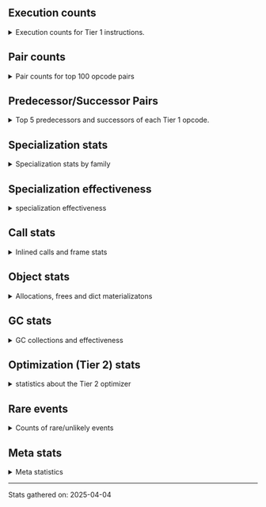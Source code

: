 ## Execution counts

<details>
<summary> Execution counts for Tier 1 instructions. </summary>


The "miss ratio" column shows the percentage of times the instruction
executed that it deoptimized. When this happens, the base unspecialized
instruction is not counted.

<table>
<thead>
<tr>
<th align="left">Name</th>
<th align="right">Base Count</th>
<th align="right">Head Count</th>
<th align="right">Change</th>
</tr>
</thead>
<tbody>
<tr>
<td align="left">LOAD_FAST_BORROW</td>
<td align="right">366,401,160</td>
<td align="right">366,401,160</td>
<td align="right">0.0%</td>
</tr>
<tr>
<td align="left">LOAD_ATTR_INSTANCE_VALUE</td>
<td align="right">103,806,200</td>
<td align="right">103,806,200</td>
<td align="right">0.0%</td>
</tr>
<tr>
<td align="left">POP_JUMP_IF_FALSE</td>
<td align="right">95,551,260</td>
<td align="right">95,551,260</td>
<td align="right">0.0%</td>
</tr>
<tr>
<td align="left">RETURN_VALUE</td>
<td align="right">93,629,300</td>
<td align="right">93,629,300</td>
<td align="right">0.0%</td>
</tr>
<tr>
<td align="left">LOAD_CONST_IMMORTAL</td>
<td align="right">91,152,040</td>
<td align="right">91,152,040</td>
<td align="right">0.0%</td>
</tr>
<tr>
<td align="left">RESUME_CHECK</td>
<td align="right">88,022,560</td>
<td align="right">88,022,560</td>
<td align="right">0.0%</td>
</tr>
<tr>
<td align="left">LOAD_FAST_BORROW_LOAD_FAST_BORROW</td>
<td align="right">78,266,440</td>
<td align="right">78,266,440</td>
<td align="right">0.0%</td>
</tr>
<tr>
<td align="left">STORE_FAST</td>
<td align="right">71,849,460</td>
<td align="right">71,849,460</td>
<td align="right">0.0%</td>
</tr>
<tr>
<td align="left">POP_TOP</td>
<td align="right">69,918,360</td>
<td align="right">69,918,360</td>
<td align="right">0.0%</td>
</tr>
<tr>
<td align="left">TO_BOOL_BOOL</td>
<td align="right">65,108,200</td>
<td align="right">65,108,200</td>
<td align="right">0.0%</td>
</tr>
<tr>
<td align="left">LOAD_ATTR_SLOT</td>
<td align="right">63,351,840</td>
<td align="right">63,351,840</td>
<td align="right">0.0%</td>
</tr>
<tr>
<td align="left">LOAD_ATTR_METHOD_WITH_VALUES</td>
<td align="right">60,371,580</td>
<td align="right">60,371,580</td>
<td align="right">0.0%</td>
</tr>
<tr>
<td align="left">STORE_ATTR_SLOT</td>
<td align="right">56,809,180</td>
<td align="right">56,809,180</td>
<td align="right">0.0%</td>
</tr>
<tr>
<td align="left">CALL_PY_EXACT_ARGS</td>
<td align="right">47,818,620</td>
<td align="right">47,818,620</td>
<td align="right">0.0%</td>
</tr>
<tr>
<td align="left">PUSH_NULL</td>
<td align="right">41,093,940</td>
<td align="right">41,093,940</td>
<td align="right">0.0%</td>
</tr>
<tr>
<td align="left">LOAD_GLOBAL_MODULE</td>
<td align="right">37,970,440</td>
<td align="right">37,970,440</td>
<td align="right">0.0%</td>
</tr>
<tr>
<td align="left">LOAD_ATTR_METHOD_NO_DICT</td>
<td align="right">35,810,700</td>
<td align="right">35,810,700</td>
<td align="right">0.0%</td>
</tr>
<tr>
<td align="left">LOAD_ATTR_MODULE</td>
<td align="right">24,597,700</td>
<td align="right">24,597,700</td>
<td align="right">0.0%</td>
</tr>
<tr>
<td align="left">INTERPRETER_EXIT</td>
<td align="right">23,154,900</td>
<td align="right">23,154,900</td>
<td align="right">0.0%</td>
</tr>
<tr>
<td align="left">TO_BOOL_NONE</td>
<td align="right">19,295,420</td>
<td align="right">19,295,420</td>
<td align="right">0.0%</td>
</tr>
<tr>
<td align="left">CALL_METHOD_DESCRIPTOR_O</td>
<td align="right">18,206,260</td>
<td align="right">18,206,260</td>
<td align="right">0.0%</td>
</tr>
<tr>
<td align="left">POP_JUMP_IF_NOT_NONE</td>
<td align="right">16,782,040</td>
<td align="right">16,782,040</td>
<td align="right">0.0%</td>
</tr>
<tr>
<td align="left">NOP</td>
<td align="right">16,507,980</td>
<td align="right">16,507,980</td>
<td align="right">0.0%</td>
</tr>
<tr>
<td align="left">LOAD_SMALL_INT</td>
<td align="right">15,673,940</td>
<td align="right">15,673,940</td>
<td align="right">0.0%</td>
</tr>
<tr>
<td align="left">LOAD_ATTR</td>
<td align="right">15,668,360</td>
<td align="right">15,668,360</td>
<td align="right">0.0%</td>
</tr>
<tr>
<td align="left">CALL_METHOD_DESCRIPTOR_NOARGS</td>
<td align="right">14,825,400</td>
<td align="right">14,825,400</td>
<td align="right">0.0%</td>
</tr>
<tr>
<td align="left">JUMP_BACKWARD_NO_JIT</td>
<td align="right">12,815,720</td>
<td align="right">12,815,720</td>
<td align="right">0.0%</td>
</tr>
<tr>
<td align="left">COMPARE_OP_INT</td>
<td align="right">12,549,740</td>
<td align="right">12,549,740</td>
<td align="right">0.0%</td>
</tr>
<tr>
<td align="left">FOR_ITER_RANGE</td>
<td align="right">11,750,540</td>
<td align="right">11,750,540</td>
<td align="right">0.0%</td>
</tr>
<tr>
<td align="left">CALL_FUNCTION_EX</td>
<td align="right">11,465,460</td>
<td align="right">11,465,460</td>
<td align="right">0.0%</td>
</tr>
<tr>
<td align="left">STORE_ATTR_INSTANCE_VALUE</td>
<td align="right">10,640,280</td>
<td align="right">10,640,280</td>
<td align="right">0.0%</td>
</tr>
<tr>
<td align="left">POP_JUMP_IF_NONE</td>
<td align="right">10,078,140</td>
<td align="right">10,078,140</td>
<td align="right">0.0%</td>
</tr>
<tr>
<td align="left">CALL_NON_PY_GENERAL</td>
<td align="right">8,945,020</td>
<td align="right">8,945,020</td>
<td align="right">0.0%</td>
</tr>
<tr>
<td align="left">BUILD_LIST</td>
<td align="right">8,667,360</td>
<td align="right">8,667,360</td>
<td align="right">0.0%</td>
</tr>
<tr>
<td align="left">EXIT_INIT_CHECK</td>
<td align="right">8,390,180</td>
<td align="right">8,390,180</td>
<td align="right">0.0%</td>
</tr>
<tr>
<td align="left">CALL_ALLOC_AND_ENTER_INIT</td>
<td align="right">8,390,180</td>
<td align="right">8,390,180</td>
<td align="right">0.0%</td>
</tr>
<tr>
<td align="left">RETURN_GENERATOR</td>
<td align="right">8,390,120</td>
<td align="right">8,390,120</td>
<td align="right">0.0%</td>
</tr>
<tr>
<td align="left">CALL_INTRINSIC_1</td>
<td align="right">8,106,060</td>
<td align="right">8,106,060</td>
<td align="right">0.0%</td>
</tr>
<tr>
<td align="left">LIST_EXTEND</td>
<td align="right">8,106,060</td>
<td align="right">8,106,060</td>
<td align="right">0.0%</td>
</tr>
<tr>
<td align="left">POP_JUMP_IF_TRUE</td>
<td align="right">7,835,060</td>
<td align="right">7,835,060</td>
<td align="right">0.0%</td>
</tr>
<tr>
<td align="left">CALL_BUILTIN_FAST</td>
<td align="right">6,994,480</td>
<td align="right">6,994,480</td>
<td align="right">0.0%</td>
</tr>
<tr>
<td align="left">SEND_GEN</td>
<td align="right">6,978,500</td>
<td align="right">6,978,500</td>
<td align="right">0.0%</td>
</tr>
<tr>
<td align="left">DELETE_FAST</td>
<td align="right">6,718,380</td>
<td align="right">6,718,380</td>
<td align="right">0.0%</td>
</tr>
<tr>
<td align="left">BINARY_OP_SUBTRACT_INT</td>
<td align="right">6,158,580</td>
<td align="right">6,158,580</td>
<td align="right">0.0%</td>
</tr>
<tr>
<td align="left">CALL_BUILTIN_O</td>
<td align="right">6,150,680</td>
<td align="right">6,150,680</td>
<td align="right">0.0%</td>
</tr>
<tr>
<td align="left">END_SEND</td>
<td align="right">5,866,680</td>
<td align="right">5,866,680</td>
<td align="right">0.0%</td>
</tr>
<tr>
<td align="left">GET_AWAITABLE</td>
<td align="right">5,866,680</td>
<td align="right">5,866,680</td>
<td align="right">0.0%</td>
</tr>
<tr>
<td align="left">BINARY_OP_ADD_INT</td>
<td align="right">5,598,780</td>
<td align="right">5,598,780</td>
<td align="right">0.0%</td>
</tr>
<tr>
<td align="left">TO_BOOL</td>
<td align="right">5,042,100</td>
<td align="right">5,042,100</td>
<td align="right">0.0%</td>
</tr>
<tr>
<td align="left">LOAD_GLOBAL_BUILTIN</td>
<td align="right">4,978,620</td>
<td align="right">4,978,620</td>
<td align="right">0.0%</td>
</tr>
<tr>
<td align="left">LOAD_CONST_MORTAL</td>
<td align="right">4,196,320</td>
<td align="right">4,196,320</td>
<td align="right">0.0%</td>
</tr>
<tr>
<td align="left">CALL_PY_GENERAL</td>
<td align="right">3,911,540</td>
<td align="right">3,911,540</td>
<td align="right">0.0%</td>
</tr>
<tr>
<td align="left">BUILD_MAP</td>
<td align="right">3,635,440</td>
<td align="right">3,635,440</td>
<td align="right">0.0%</td>
</tr>
<tr>
<td align="left">COMPARE_OP_FLOAT</td>
<td align="right">3,575,240</td>
<td align="right">3,575,240</td>
<td align="right">0.0%</td>
</tr>
<tr>
<td align="left">JUMP_FORWARD</td>
<td align="right">3,362,400</td>
<td align="right">3,362,400</td>
<td align="right">0.0%</td>
</tr>
<tr>
<td align="left">BUILD_TUPLE</td>
<td align="right">3,359,820</td>
<td align="right">3,359,820</td>
<td align="right">0.0%</td>
</tr>
<tr>
<td align="left">CALL_KW_PY</td>
<td align="right">3,359,340</td>
<td align="right">3,359,340</td>
<td align="right">0.0%</td>
</tr>
<tr>
<td align="left">DICT_MERGE</td>
<td align="right">3,359,280</td>
<td align="right">3,359,280</td>
<td align="right">0.0%</td>
</tr>
<tr>
<td align="left">CALL_ISINSTANCE</td>
<td align="right">3,299,560</td>
<td align="right">3,299,560</td>
<td align="right">0.0%</td>
</tr>
<tr>
<td align="left">CALL_BOUND_METHOD_EXACT_ARGS</td>
<td align="right">2,799,420</td>
<td align="right">2,799,420</td>
<td align="right">0.0%</td>
</tr>
<tr>
<td align="left">JUMP_BACKWARD_NO_INTERRUPT</td>
<td align="right">2,783,380</td>
<td align="right">2,783,380</td>
<td align="right">0.0%</td>
</tr>
<tr>
<td align="left">YIELD_VALUE</td>
<td align="right">2,783,380</td>
<td align="right">2,783,380</td>
<td align="right">0.0%</td>
</tr>
<tr>
<td align="left">CALL_METHOD_DESCRIPTOR_FAST</td>
<td align="right">2,523,620</td>
<td align="right">2,523,620</td>
<td align="right">0.0%</td>
</tr>
<tr>
<td align="left">SEND</td>
<td align="right">1,671,980</td>
<td align="right">1,671,980</td>
<td align="right">0.0%</td>
</tr>
<tr>
<td align="left">CALL_BUILTIN_CLASS</td>
<td align="right">1,121,640</td>
<td align="right">1,121,640</td>
<td align="right">0.0%</td>
</tr>
<tr>
<td align="left">SWAP</td>
<td align="right">1,119,960</td>
<td align="right">1,119,960</td>
<td align="right">0.0%</td>
</tr>
<tr>
<td align="left">LOAD_SPECIAL</td>
<td align="right">1,119,720</td>
<td align="right">1,119,720</td>
<td align="right">0.0%</td>
</tr>
<tr>
<td align="left">TO_BOOL_LIST</td>
<td align="right">838,540</td>
<td align="right">838,540</td>
<td align="right">0.0%</td>
</tr>
<tr>
<td align="left">CALL_KW_NON_PY</td>
<td align="right">836,080</td>
<td align="right">836,080</td>
<td align="right">0.0%</td>
</tr>
<tr>
<td align="left">POP_ITER</td>
<td align="right">564,240</td>
<td align="right">564,240</td>
<td align="right">0.0%</td>
</tr>
<tr>
<td align="left">GET_ITER</td>
<td align="right">564,180</td>
<td align="right">564,180</td>
<td align="right">0.0%</td>
</tr>
<tr>
<td align="left">COPY</td>
<td align="right">561,780</td>
<td align="right">561,780</td>
<td align="right">0.0%</td>
</tr>
<tr>
<td align="left">CALL_BUILTIN_FAST_WITH_KEYWORDS</td>
<td align="right">559,980</td>
<td align="right">559,980</td>
<td align="right">0.0%</td>
</tr>
<tr>
<td align="left">LOAD_DEREF</td>
<td align="right">552,560</td>
<td align="right">552,560</td>
<td align="right">0.0%</td>
</tr>
<tr>
<td align="left">COPY_FREE_VARS</td>
<td align="right">552,500</td>
<td align="right">552,500</td>
<td align="right">0.0%</td>
</tr>
<tr>
<td align="left">LOAD_SUPER_ATTR_METHOD</td>
<td align="right">552,320</td>
<td align="right">552,320</td>
<td align="right">0.0%</td>
</tr>
<tr>
<td align="left">BINARY_OP_ADD_FLOAT</td>
<td align="right">277,300</td>
<td align="right">277,300</td>
<td align="right">0.0%</td>
</tr>
<tr>
<td align="left">COMPARE_OP</td>
<td align="right">276,420</td>
<td align="right">276,420</td>
<td align="right">0.0%</td>
</tr>
<tr>
<td align="left">BINARY_OP_SUBSCR_LIST_INT</td>
<td align="right">276,100</td>
<td align="right">276,100</td>
<td align="right">0.0%</td>
</tr>
<tr>
<td align="left">LOAD_FAST</td>
<td align="right">4,860</td>
<td align="right">4,860</td>
<td align="right">0.0%</td>
</tr>
<tr>
<td align="left">CALL_LEN</td>
<td align="right">4,140</td>
<td align="right">4,140</td>
<td align="right">0.0%</td>
</tr>
<tr>
<td align="left">FOR_ITER_LIST</td>
<td align="right">2,820</td>
<td align="right">2,820</td>
<td align="right">0.0%</td>
</tr>
<tr>
<td align="left">CALL</td>
<td align="right">2,480</td>
<td align="right">2,480</td>
<td align="right">0.0%</td>
</tr>
<tr>
<td align="left">TO_BOOL_INT</td>
<td align="right">1,740</td>
<td align="right">1,740</td>
<td align="right">0.0%</td>
</tr>
<tr>
<td align="left">CALL_METHOD_DESCRIPTOR_FAST_WITH_KEYWORDS</td>
<td align="right">1,560</td>
<td align="right">1,560</td>
<td align="right">0.0%</td>
</tr>
<tr>
<td align="left">LOAD_GLOBAL</td>
<td align="right">1,400</td>
<td align="right">1,400</td>
<td align="right">0.0%</td>
</tr>
<tr>
<td align="left">STORE_ATTR</td>
<td align="right">1,120</td>
<td align="right">1,120</td>
<td align="right">0.0%</td>
</tr>
<tr>
<td align="left">BINARY_OP</td>
<td align="right">640</td>
<td align="right">640</td>
<td align="right">0.0%</td>
</tr>
<tr>
<td align="left">IS_OP</td>
<td align="right">360</td>
<td align="right">360</td>
<td align="right">0.0%</td>
</tr>
<tr>
<td align="left">BINARY_OP_EXTEND</td>
<td align="right">360</td>
<td align="right">360</td>
<td align="right">0.0%</td>
</tr>
<tr>
<td align="left">BINARY_OP_SUBSCR_TUPLE_INT</td>
<td align="right">300</td>
<td align="right">300</td>
<td align="right">0.0%</td>
</tr>
<tr>
<td align="left">FORMAT_SIMPLE</td>
<td align="right">240</td>
<td align="right">240</td>
<td align="right">0.0%</td>
</tr>
<tr>
<td align="left">MAKE_FUNCTION</td>
<td align="right">240</td>
<td align="right">240</td>
<td align="right">0.0%</td>
</tr>
<tr>
<td align="left">FOR_ITER</td>
<td align="right">240</td>
<td align="right">240</td>
<td align="right">0.0%</td>
</tr>
<tr>
<td align="left">SET_FUNCTION_ATTRIBUTE</td>
<td align="right">240</td>
<td align="right">240</td>
<td align="right">0.0%</td>
</tr>
<tr>
<td align="left">LOAD_ATTR_CLASS</td>
<td align="right">240</td>
<td align="right">240</td>
<td align="right">0.0%</td>
</tr>
<tr>
<td align="left">UNPACK_SEQUENCE_TWO_TUPLE</td>
<td align="right">240</td>
<td align="right">240</td>
<td align="right">0.0%</td>
</tr>
<tr>
<td align="left">STORE_FAST_STORE_FAST</td>
<td align="right">180</td>
<td align="right">180</td>
<td align="right">0.0%</td>
</tr>
<tr>
<td align="left">LOAD_SUPER_ATTR</td>
<td align="right">160</td>
<td align="right">160</td>
<td align="right">0.0%</td>
</tr>
<tr>
<td align="left">CHECK_EXC_MATCH</td>
<td align="right">120</td>
<td align="right">120</td>
<td align="right">0.0%</td>
</tr>
<tr>
<td align="left">POP_EXCEPT</td>
<td align="right">120</td>
<td align="right">120</td>
<td align="right">0.0%</td>
</tr>
<tr>
<td align="left">PUSH_EXC_INFO</td>
<td align="right">120</td>
<td align="right">120</td>
<td align="right">0.0%</td>
</tr>
<tr>
<td align="left">UNARY_INVERT</td>
<td align="right">120</td>
<td align="right">120</td>
<td align="right">0.0%</td>
</tr>
<tr>
<td align="left">UNARY_NOT</td>
<td align="right">120</td>
<td align="right">120</td>
<td align="right">0.0%</td>
</tr>
<tr>
<td align="left">BUILD_STRING</td>
<td align="right">120</td>
<td align="right">120</td>
<td align="right">0.0%</td>
</tr>
<tr>
<td align="left">MAKE_CELL</td>
<td align="right">120</td>
<td align="right">120</td>
<td align="right">0.0%</td>
</tr>
<tr>
<td align="left">BINARY_OP_SUBSCR_DICT</td>
<td align="right">120</td>
<td align="right">120</td>
<td align="right">0.0%</td>
</tr>
<tr>
<td align="left">UNPACK_SEQUENCE</td>
<td align="right">80</td>
<td align="right">80</td>
<td align="right">0.0%</td>
</tr>
<tr>
<td align="left">IMPORT_NAME</td>
<td align="right">60</td>
<td align="right">60</td>
<td align="right">0.0%</td>
</tr>
<tr>
<td align="left">LOAD_FAST_LOAD_FAST</td>
<td align="right">60</td>
<td align="right">60</td>
<td align="right">0.0%</td>
</tr>
<tr>
<td align="left">RAISE_VARARGS</td>
<td align="right">60</td>
<td align="right">60</td>
<td align="right">0.0%</td>
</tr>
<tr>
<td align="left">RERAISE</td>
<td align="right">60</td>
<td align="right">60</td>
<td align="right">0.0%</td>
</tr>
<tr>
<td align="left">STORE_DEREF</td>
<td align="right">60</td>
<td align="right">60</td>
<td align="right">0.0%</td>
</tr>
<tr>
<td align="left">BINARY_OP_SUBSCR_GETITEM</td>
<td align="right">60</td>
<td align="right">60</td>
<td align="right">0.0%</td>
</tr>
<tr>
<td align="left">BINARY_OP_SUBTRACT_FLOAT</td>
<td align="right">60</td>
<td align="right">60</td>
<td align="right">0.0%</td>
</tr>
<tr>
<td align="left">CALL_BOUND_METHOD_GENERAL</td>
<td align="right">60</td>
<td align="right">60</td>
<td align="right">0.0%</td>
</tr>
<tr>
<td align="left">CALL_TYPE_1</td>
<td align="right">60</td>
<td align="right">60</td>
<td align="right">0.0%</td>
</tr>
<tr>
<td align="left">CONTAINS_OP_DICT</td>
<td align="right">60</td>
<td align="right">60</td>
<td align="right">0.0%</td>
</tr>
<tr>
<td align="left">CONTAINS_OP_SET</td>
<td align="right">60</td>
<td align="right">60</td>
<td align="right">0.0%</td>
</tr>
<tr>
<td align="left">LOAD_ATTR_NONDESCRIPTOR_WITH_VALUES</td>
<td align="right">60</td>
<td align="right">60</td>
<td align="right">0.0%</td>
</tr>
<tr>
<td align="left">STORE_SUBSCR_DICT</td>
<td align="right">60</td>
<td align="right">60</td>
<td align="right">0.0%</td>
</tr>
<tr>
<td align="left">CALL_KW</td>
<td align="right">40</td>
<td align="right">40</td>
<td align="right">0.0%</td>
</tr>
<tr>
<td align="left">CONTAINS_OP</td>
<td align="right">40</td>
<td align="right">40</td>
<td align="right">0.0%</td>
</tr>
<tr>
<td align="left">STORE_SUBSCR</td>
<td align="right">20</td>
<td align="right">20</td>
<td align="right">0.0%</td>
</tr>
<tr>
<td align="left">LOAD_CONST</td>
<td align="right">20</td>
<td align="right">20</td>
<td align="right">0.0%</td>
</tr>
</tbody>
</table>


</details>

## Pair counts

<details>
<summary> Pair counts for top 100 opcode pairs </summary>


Pairs of specialized operations that deoptimize and are then followed by
the corresponding unspecialized instruction are not counted as pairs.

Not included in comparative output.


</details>

## Predecessor/Successor Pairs

<details>
<summary> Top 5 predecessors and successors of each Tier 1 opcode. </summary>


This does not include the unspecialized instructions that occur after a
specialized instruction deoptimizes.

Not included in comparative output.


</details>

## Specialization stats

<details>
<summary> Specialization stats by family </summary>

### BINARY_OP

<details>
<summary> specialization stats for BINARY_OP family </summary>

<table>
<thead>
<tr>
<th align="left">Kind</th>
<th align="right">Base Count</th>
<th align="right">Base Ratio</th>
<th align="right">Head Count</th>
<th align="right">Head Ratio</th>
<th align="right">Change</th>
</tr>
</thead>
<tbody>
<tr>
<td align="left">
deferred
<details>
<summary>ⓘ</summary>

Lists the number of "deferred" (i.e. not specialized) instructions executed.
</details>
</td>
<td align="right">360</td>
<td align="right">0.0%</td>
<td align="right">360</td>
<td align="right">0.0%</td>
<td align="right">0.0%</td>
</tr>
<tr>
<td align="left">
hit
<details>
<summary>ⓘ</summary>

Specialized instructions that complete.
</details>
</td>
<td align="right">12,587,760</td>
<td align="right">100.0%</td>
<td align="right">12,587,760</td>
<td align="right">100.0%</td>
<td align="right">0.0%</td>
</tr>
</tbody>
</table>

<table>
<thead>
<tr>
<th align="left">Success</th>
<th align="right">Base Count</th>
<th align="right">Base Ratio</th>
<th align="right">Head Count</th>
<th align="right">Head Ratio</th>
<th align="right">Change</th>
</tr>
</thead>
<tbody>
<tr>
<td align="left">Success</td>
<td align="right">220</td>
<td align="right">78.6%</td>
<td align="right">220</td>
<td align="right">78.6%</td>
<td align="right">0.0%</td>
</tr>
<tr>
<td align="left">Failure</td>
<td align="right">60</td>
<td align="right">21.4%</td>
<td align="right">60</td>
<td align="right">21.4%</td>
<td align="right">0.0%</td>
</tr>
</tbody>
</table>

<table>
<thead>
<tr>
<th align="left">Failure kind</th>
<th align="right">Base Count</th>
<th align="right">Base Ratio</th>
<th align="right">Head Count</th>
<th align="right">Head Ratio</th>
<th align="right">Change</th>
</tr>
</thead>
<tbody>
<tr>
<td align="left">subscr</td>
<td align="right">40</td>
<td align="right">66.7%</td>
<td align="right">40</td>
<td align="right">66.7%</td>
<td align="right">0.0%</td>
</tr>
<tr>
<td align="left">true divide other</td>
<td align="right">20</td>
<td align="right">33.3%</td>
<td align="right">20</td>
<td align="right">33.3%</td>
<td align="right">0.0%</td>
</tr>
</tbody>
</table>


</details>

### CALL

<details>
<summary> specialization stats for CALL family </summary>

<table>
<thead>
<tr>
<th align="left">Kind</th>
<th align="right">Base Count</th>
<th align="right">Base Ratio</th>
<th align="right">Head Count</th>
<th align="right">Head Ratio</th>
<th align="right">Change</th>
</tr>
</thead>
<tbody>
<tr>
<td align="left">
deferred
<details>
<summary>ⓘ</summary>

Lists the number of "deferred" (i.e. not specialized) instructions executed.
</details>
</td>
<td align="right">3,588,980</td>
<td align="right">3.1%</td>
<td align="right">3,588,980</td>
<td align="right">3.1%</td>
<td align="right">0.0%</td>
</tr>
<tr>
<td align="left">
hit
<details>
<summary>ⓘ</summary>

Specialized instructions that complete.
</details>
</td>
<td align="right">111,837,040</td>
<td align="right">96.8%</td>
<td align="right">111,837,040</td>
<td align="right">96.8%</td>
<td align="right">0.0%</td>
</tr>
<tr>
<td align="left">
miss
<details>
<summary>ⓘ</summary>

Specialized instructions that deopt.
</details>
</td>
<td align="right">3,657,980</td>
<td align="right">3.2%</td>
<td align="right">3,657,980</td>
<td align="right">3.2%</td>
<td align="right">0.0%</td>
</tr>
</tbody>
</table>

<table>
<thead>
<tr>
<th align="left">Success</th>
<th align="right">Base Count</th>
<th align="right">Base Ratio</th>
<th align="right">Head Count</th>
<th align="right">Head Ratio</th>
<th align="right">Change</th>
</tr>
</thead>
<tbody>
<tr>
<td align="left">Success</td>
<td align="right">71,480</td>
<td align="right">100.0%</td>
<td align="right">71,480</td>
<td align="right">100.0%</td>
<td align="right">0.0%</td>
</tr>
<tr>
<td align="left">Failure</td>
<td align="right">0</td>
<td align="right">0.0%</td>
<td align="right">0</td>
<td align="right">0.0%</td>
<td align="right"></td>
</tr>
</tbody>
</table>

<table>
<thead>
<tr>
<th align="left">Failure kind</th>
<th align="right">Base Count</th>
<th align="right">Base Ratio</th>
<th align="right">Head Count</th>
<th align="right">Head Ratio</th>
<th align="right">Change</th>
</tr>
</thead>
<tbody>
<tr>
<td align="left">init not python</td>
<td align="right">20</td>
<td align="right">20 / 0 !!</td>
<td align="right">20</td>
<td align="right">20 / 0 !!</td>
<td align="right">0.0%</td>
</tr>
</tbody>
</table>


</details>

### CALL_KW

<details>
<summary> specialization stats for CALL_KW family </summary>

<table>
<thead>
<tr>
<th align="left">Success</th>
<th align="right">Base Count</th>
<th align="right">Base Ratio</th>
<th align="right">Head Count</th>
<th align="right">Head Ratio</th>
<th align="right">Change</th>
</tr>
</thead>
<tbody>
<tr>
<td align="left">Success</td>
<td align="right">40</td>
<td align="right">100.0%</td>
<td align="right">40</td>
<td align="right">100.0%</td>
<td align="right">0.0%</td>
</tr>
<tr>
<td align="left">Failure</td>
<td align="right">0</td>
<td align="right">0.0%</td>
<td align="right">0</td>
<td align="right">0.0%</td>
<td align="right"></td>
</tr>
</tbody>
</table>


</details>

### COMPARE_OP

<details>
<summary> specialization stats for COMPARE_OP family </summary>

<table>
<thead>
<tr>
<th align="left">Kind</th>
<th align="right">Base Count</th>
<th align="right">Base Ratio</th>
<th align="right">Head Count</th>
<th align="right">Head Ratio</th>
<th align="right">Change</th>
</tr>
</thead>
<tbody>
<tr>
<td align="left">
deferred
<details>
<summary>ⓘ</summary>

Lists the number of "deferred" (i.e. not specialized) instructions executed.
</details>
</td>
<td align="right">276,280</td>
<td align="right">1.7%</td>
<td align="right">276,280</td>
<td align="right">1.7%</td>
<td align="right">0.0%</td>
</tr>
<tr>
<td align="left">
hit
<details>
<summary>ⓘ</summary>

Specialized instructions that complete.
</details>
</td>
<td align="right">16,124,980</td>
<td align="right">98.3%</td>
<td align="right">16,124,980</td>
<td align="right">98.3%</td>
<td align="right">0.0%</td>
</tr>
</tbody>
</table>

<table>
<thead>
<tr>
<th align="left">Success</th>
<th align="right">Base Count</th>
<th align="right">Base Ratio</th>
<th align="right">Head Count</th>
<th align="right">Head Ratio</th>
<th align="right">Change</th>
</tr>
</thead>
<tbody>
<tr>
<td align="left">Success</td>
<td align="right">20</td>
<td align="right">14.3%</td>
<td align="right">20</td>
<td align="right">14.3%</td>
<td align="right">0.0%</td>
</tr>
<tr>
<td align="left">Failure</td>
<td align="right">120</td>
<td align="right">85.7%</td>
<td align="right">120</td>
<td align="right">85.7%</td>
<td align="right">0.0%</td>
</tr>
</tbody>
</table>

<table>
<thead>
<tr>
<th align="left">Failure kind</th>
<th align="right">Base Count</th>
<th align="right">Base Ratio</th>
<th align="right">Head Count</th>
<th align="right">Head Ratio</th>
<th align="right">Change</th>
</tr>
</thead>
<tbody>
<tr>
<td align="left">float long</td>
<td align="right">60</td>
<td align="right">50.0%</td>
<td align="right">60</td>
<td align="right">50.0%</td>
<td align="right">0.0%</td>
</tr>
<tr>
<td align="left">tuple</td>
<td align="right">40</td>
<td align="right">33.3%</td>
<td align="right">40</td>
<td align="right">33.3%</td>
<td align="right">0.0%</td>
</tr>
<tr>
<td align="left">bool</td>
<td align="right">20</td>
<td align="right">16.7%</td>
<td align="right">20</td>
<td align="right">16.7%</td>
<td align="right">0.0%</td>
</tr>
</tbody>
</table>


</details>

### CONTAINS_OP

<details>
<summary> specialization stats for CONTAINS_OP family </summary>

<table>
<thead>
<tr>
<th align="left">Kind</th>
<th align="right">Base Count</th>
<th align="right">Base Ratio</th>
<th align="right">Head Count</th>
<th align="right">Head Ratio</th>
<th align="right">Change</th>
</tr>
</thead>
<tbody>
<tr>
<td align="left">
hit
<details>
<summary>ⓘ</summary>

Specialized instructions that complete.
</details>
</td>
<td align="right">120</td>
<td align="right">75.0%</td>
<td align="right">120</td>
<td align="right">75.0%</td>
<td align="right">0.0%</td>
</tr>
</tbody>
</table>

<table>
<thead>
<tr>
<th align="left">Success</th>
<th align="right">Base Count</th>
<th align="right">Base Ratio</th>
<th align="right">Head Count</th>
<th align="right">Head Ratio</th>
<th align="right">Change</th>
</tr>
</thead>
<tbody>
<tr>
<td align="left">Success</td>
<td align="right">40</td>
<td align="right">100.0%</td>
<td align="right">40</td>
<td align="right">100.0%</td>
<td align="right">0.0%</td>
</tr>
<tr>
<td align="left">Failure</td>
<td align="right">0</td>
<td align="right">0.0%</td>
<td align="right">0</td>
<td align="right">0.0%</td>
<td align="right"></td>
</tr>
</tbody>
</table>


</details>

### FOR_ITER

<details>
<summary> specialization stats for FOR_ITER family </summary>

<table>
<thead>
<tr>
<th align="left">Kind</th>
<th align="right">Base Count</th>
<th align="right">Base Ratio</th>
<th align="right">Head Count</th>
<th align="right">Head Ratio</th>
<th align="right">Change</th>
</tr>
</thead>
<tbody>
<tr>
<td align="left">
deferred
<details>
<summary>ⓘ</summary>

Lists the number of "deferred" (i.e. not specialized) instructions executed.
</details>
</td>
<td align="right">180</td>
<td align="right">0.0%</td>
<td align="right">180</td>
<td align="right">0.0%</td>
<td align="right">0.0%</td>
</tr>
<tr>
<td align="left">
hit
<details>
<summary>ⓘ</summary>

Specialized instructions that complete.
</details>
</td>
<td align="right">11,753,360</td>
<td align="right">100.0%</td>
<td align="right">11,753,360</td>
<td align="right">100.0%</td>
<td align="right">0.0%</td>
</tr>
</tbody>
</table>

<table>
<thead>
<tr>
<th align="left">Success</th>
<th align="right">Base Count</th>
<th align="right">Base Ratio</th>
<th align="right">Head Count</th>
<th align="right">Head Ratio</th>
<th align="right">Change</th>
</tr>
</thead>
<tbody>
<tr>
<td align="left">Success</td>
<td align="right">20</td>
<td align="right">33.3%</td>
<td align="right">20</td>
<td align="right">33.3%</td>
<td align="right">0.0%</td>
</tr>
<tr>
<td align="left">Failure</td>
<td align="right">40</td>
<td align="right">66.7%</td>
<td align="right">40</td>
<td align="right">66.7%</td>
<td align="right">0.0%</td>
</tr>
</tbody>
</table>

<table>
<thead>
<tr>
<th align="left">Failure kind</th>
<th align="right">Base Count</th>
<th align="right">Base Ratio</th>
<th align="right">Head Count</th>
<th align="right">Head Ratio</th>
<th align="right">Change</th>
</tr>
</thead>
<tbody>
<tr>
<td align="left">dict items</td>
<td align="right">40</td>
<td align="right">100.0%</td>
<td align="right">40</td>
<td align="right">100.0%</td>
<td align="right">0.0%</td>
</tr>
</tbody>
</table>


</details>

### LOAD_ATTR

<details>
<summary> specialization stats for LOAD_ATTR family </summary>

<table>
<thead>
<tr>
<th align="left">Kind</th>
<th align="right">Base Count</th>
<th align="right">Base Ratio</th>
<th align="right">Head Count</th>
<th align="right">Head Ratio</th>
<th align="right">Change</th>
</tr>
</thead>
<tbody>
<tr>
<td align="left">
deferred
<details>
<summary>ⓘ</summary>

Lists the number of "deferred" (i.e. not specialized) instructions executed.
</details>
</td>
<td align="right">15,661,420</td>
<td align="right">5.2%</td>
<td align="right">15,661,420</td>
<td align="right">5.2%</td>
<td align="right">0.0%</td>
</tr>
<tr>
<td align="left">
hit
<details>
<summary>ⓘ</summary>

Specialized instructions that complete.
</details>
</td>
<td align="right">287,376,380</td>
<td align="right">94.7%</td>
<td align="right">287,376,380</td>
<td align="right">94.7%</td>
<td align="right">0.0%</td>
</tr>
<tr>
<td align="left">
miss
<details>
<summary>ⓘ</summary>

Specialized instructions that deopt.
</details>
</td>
<td align="right">561,940</td>
<td align="right">0.2%</td>
<td align="right">561,940</td>
<td align="right">0.2%</td>
<td align="right">0.0%</td>
</tr>
</tbody>
</table>

<table>
<thead>
<tr>
<th align="left">Success</th>
<th align="right">Base Count</th>
<th align="right">Base Ratio</th>
<th align="right">Head Count</th>
<th align="right">Head Ratio</th>
<th align="right">Change</th>
</tr>
</thead>
<tbody>
<tr>
<td align="left">Success</td>
<td align="right">13,320</td>
<td align="right">76.0%</td>
<td align="right">13,320</td>
<td align="right">76.0%</td>
<td align="right">0.0%</td>
</tr>
<tr>
<td align="left">Failure</td>
<td align="right">4,200</td>
<td align="right">24.0%</td>
<td align="right">4,200</td>
<td align="right">24.0%</td>
<td align="right">0.0%</td>
</tr>
</tbody>
</table>

<table>
<thead>
<tr>
<th align="left">Failure kind</th>
<th align="right">Base Count</th>
<th align="right">Base Ratio</th>
<th align="right">Head Count</th>
<th align="right">Head Ratio</th>
<th align="right">Change</th>
</tr>
</thead>
<tbody>
<tr>
<td align="left">method</td>
<td align="right">2,920</td>
<td align="right">69.5%</td>
<td align="right">2,920</td>
<td align="right">69.5%</td>
<td align="right">0.0%</td>
</tr>
<tr>
<td align="left">overriding descriptor</td>
<td align="right">940</td>
<td align="right">22.4%</td>
<td align="right">940</td>
<td align="right">22.4%</td>
<td align="right">0.0%</td>
</tr>
<tr>
<td align="left">module attr not found</td>
<td align="right">260</td>
<td align="right">6.2%</td>
<td align="right">260</td>
<td align="right">6.2%</td>
<td align="right">0.0%</td>
</tr>
<tr>
<td align="left">metaclass attribute</td>
<td align="right">20</td>
<td align="right">0.5%</td>
<td align="right">20</td>
<td align="right">0.5%</td>
<td align="right">0.0%</td>
</tr>
</tbody>
</table>


</details>

### LOAD_GLOBAL

<details>
<summary> specialization stats for LOAD_GLOBAL family </summary>

<table>
<thead>
<tr>
<th align="left">Kind</th>
<th align="right">Base Count</th>
<th align="right">Base Ratio</th>
<th align="right">Head Count</th>
<th align="right">Head Ratio</th>
<th align="right">Change</th>
</tr>
</thead>
<tbody>
<tr>
<td align="left">
deopt
<details>
<summary>ⓘ</summary>

Specialized instructions that deopt.
</details>
</td>
<td align="right">60</td>
<td align="right">0.0%</td>
<td align="right">60</td>
<td align="right">0.0%</td>
<td align="right">0.0%</td>
</tr>
<tr>
<td align="left">
hit
<details>
<summary>ⓘ</summary>

Specialized instructions that complete.
</details>
</td>
<td align="right">42,949,000</td>
<td align="right">100.0%</td>
<td align="right">42,949,000</td>
<td align="right">100.0%</td>
<td align="right">0.0%</td>
</tr>
<tr>
<td align="left">
miss
<details>
<summary>ⓘ</summary>

Specialized instructions that deopt.
</details>
</td>
<td align="right">60</td>
<td align="right">0.0%</td>
<td align="right">60</td>
<td align="right">0.0%</td>
<td align="right">0.0%</td>
</tr>
</tbody>
</table>

<table>
<thead>
<tr>
<th align="left">Success</th>
<th align="right">Base Count</th>
<th align="right">Base Ratio</th>
<th align="right">Head Count</th>
<th align="right">Head Ratio</th>
<th align="right">Change</th>
</tr>
</thead>
<tbody>
<tr>
<td align="left">Success</td>
<td align="right">1,400</td>
<td align="right">100.0%</td>
<td align="right">1,400</td>
<td align="right">100.0%</td>
<td align="right">0.0%</td>
</tr>
<tr>
<td align="left">Failure</td>
<td align="right">0</td>
<td align="right">0.0%</td>
<td align="right">0</td>
<td align="right">0.0%</td>
<td align="right"></td>
</tr>
</tbody>
</table>


</details>

### LOAD_SUPER_ATTR

<details>
<summary> specialization stats for LOAD_SUPER_ATTR family </summary>

<table>
<thead>
<tr>
<th align="left">Kind</th>
<th align="right">Base Count</th>
<th align="right">Base Ratio</th>
<th align="right">Head Count</th>
<th align="right">Head Ratio</th>
<th align="right">Change</th>
</tr>
</thead>
<tbody>
<tr>
<td align="left">
hit
<details>
<summary>ⓘ</summary>

Specialized instructions that complete.
</details>
</td>
<td align="right">552,320</td>
<td align="right">100.0%</td>
<td align="right">552,320</td>
<td align="right">100.0%</td>
<td align="right">0.0%</td>
</tr>
</tbody>
</table>

<table>
<thead>
<tr>
<th align="left">Success</th>
<th align="right">Base Count</th>
<th align="right">Base Ratio</th>
<th align="right">Head Count</th>
<th align="right">Head Ratio</th>
<th align="right">Change</th>
</tr>
</thead>
<tbody>
<tr>
<td align="left">Success</td>
<td align="right">160</td>
<td align="right">100.0%</td>
<td align="right">160</td>
<td align="right">100.0%</td>
<td align="right">0.0%</td>
</tr>
<tr>
<td align="left">Failure</td>
<td align="right">0</td>
<td align="right">0.0%</td>
<td align="right">0</td>
<td align="right">0.0%</td>
<td align="right"></td>
</tr>
</tbody>
</table>


</details>

### SEND

<details>
<summary> specialization stats for SEND family </summary>

<table>
<thead>
<tr>
<th align="left">Kind</th>
<th align="right">Base Count</th>
<th align="right">Base Ratio</th>
<th align="right">Head Count</th>
<th align="right">Head Ratio</th>
<th align="right">Change</th>
</tr>
</thead>
<tbody>
<tr>
<td align="left">
deferred
<details>
<summary>ⓘ</summary>

Lists the number of "deferred" (i.e. not specialized) instructions executed.
</details>
</td>
<td align="right">1,671,560</td>
<td align="right">19.3%</td>
<td align="right">1,671,560</td>
<td align="right">19.3%</td>
<td align="right">0.0%</td>
</tr>
<tr>
<td align="left">
hit
<details>
<summary>ⓘ</summary>

Specialized instructions that complete.
</details>
</td>
<td align="right">6,978,500</td>
<td align="right">80.7%</td>
<td align="right">6,978,500</td>
<td align="right">80.7%</td>
<td align="right">0.0%</td>
</tr>
</tbody>
</table>

<table>
<thead>
<tr>
<th align="left">Success</th>
<th align="right">Base Count</th>
<th align="right">Base Ratio</th>
<th align="right">Head Count</th>
<th align="right">Head Ratio</th>
<th align="right">Change</th>
</tr>
</thead>
<tbody>
<tr>
<td align="left">Success</td>
<td align="right">0</td>
<td align="right">0.0%</td>
<td align="right">0</td>
<td align="right">0.0%</td>
<td align="right"></td>
</tr>
<tr>
<td align="left">Failure</td>
<td align="right">420</td>
<td align="right">100.0%</td>
<td align="right">420</td>
<td align="right">100.0%</td>
<td align="right">0.0%</td>
</tr>
</tbody>
</table>

<table>
<thead>
<tr>
<th align="left">Failure kind</th>
<th align="right">Base Count</th>
<th align="right">Base Ratio</th>
<th align="right">Head Count</th>
<th align="right">Head Ratio</th>
<th align="right">Change</th>
</tr>
</thead>
<tbody>
<tr>
<td align="left">other</td>
<td align="right">420</td>
<td align="right">100.0%</td>
<td align="right">420</td>
<td align="right">100.0%</td>
<td align="right">0.0%</td>
</tr>
</tbody>
</table>


</details>

### STORE_ATTR

<details>
<summary> specialization stats for STORE_ATTR family </summary>

<table>
<thead>
<tr>
<th align="left">Kind</th>
<th align="right">Base Count</th>
<th align="right">Base Ratio</th>
<th align="right">Head Count</th>
<th align="right">Head Ratio</th>
<th align="right">Change</th>
</tr>
</thead>
<tbody>
<tr>
<td align="left">
deferred
<details>
<summary>ⓘ</summary>

Lists the number of "deferred" (i.e. not specialized) instructions executed.
</details>
</td>
<td align="right">180</td>
<td align="right">0.0%</td>
<td align="right">180</td>
<td align="right">0.0%</td>
<td align="right">0.0%</td>
</tr>
<tr>
<td align="left">
hit
<details>
<summary>ⓘ</summary>

Specialized instructions that complete.
</details>
</td>
<td align="right">63,961,740</td>
<td align="right">94.8%</td>
<td align="right">63,961,740</td>
<td align="right">94.8%</td>
<td align="right">0.0%</td>
</tr>
<tr>
<td align="left">
miss
<details>
<summary>ⓘ</summary>

Specialized instructions that deopt.
</details>
</td>
<td align="right">3,487,720</td>
<td align="right">5.2%</td>
<td align="right">3,487,720</td>
<td align="right">5.2%</td>
<td align="right">0.0%</td>
</tr>
</tbody>
</table>

<table>
<thead>
<tr>
<th align="left">Success</th>
<th align="right">Base Count</th>
<th align="right">Base Ratio</th>
<th align="right">Head Count</th>
<th align="right">Head Ratio</th>
<th align="right">Change</th>
</tr>
</thead>
<tbody>
<tr>
<td align="left">Success</td>
<td align="right">66,700</td>
<td align="right">99.9%</td>
<td align="right">66,700</td>
<td align="right">99.9%</td>
<td align="right">0.0%</td>
</tr>
<tr>
<td align="left">Failure</td>
<td align="right">40</td>
<td align="right">0.1%</td>
<td align="right">40</td>
<td align="right">0.1%</td>
<td align="right">0.0%</td>
</tr>
</tbody>
</table>

<table>
<thead>
<tr>
<th align="left">Failure kind</th>
<th align="right">Base Count</th>
<th align="right">Base Ratio</th>
<th align="right">Head Count</th>
<th align="right">Head Ratio</th>
<th align="right">Change</th>
</tr>
</thead>
<tbody>
<tr>
<td align="left">overriding descriptor</td>
<td align="right">20</td>
<td align="right">50.0%</td>
<td align="right">20</td>
<td align="right">50.0%</td>
<td align="right">0.0%</td>
</tr>
</tbody>
</table>


</details>

### STORE_SUBSCR

<details>
<summary> specialization stats for STORE_SUBSCR family </summary>

<table>
<thead>
<tr>
<th align="left">Kind</th>
<th align="right">Base Count</th>
<th align="right">Base Ratio</th>
<th align="right">Head Count</th>
<th align="right">Head Ratio</th>
<th align="right">Change</th>
</tr>
</thead>
<tbody>
<tr>
<td align="left">
hit
<details>
<summary>ⓘ</summary>

Specialized instructions that complete.
</details>
</td>
<td align="right">60</td>
<td align="right">75.0%</td>
<td align="right">60</td>
<td align="right">75.0%</td>
<td align="right">0.0%</td>
</tr>
</tbody>
</table>

<table>
<thead>
<tr>
<th align="left">Success</th>
<th align="right">Base Count</th>
<th align="right">Base Ratio</th>
<th align="right">Head Count</th>
<th align="right">Head Ratio</th>
<th align="right">Change</th>
</tr>
</thead>
<tbody>
<tr>
<td align="left">Success</td>
<td align="right">20</td>
<td align="right">100.0%</td>
<td align="right">20</td>
<td align="right">100.0%</td>
<td align="right">0.0%</td>
</tr>
<tr>
<td align="left">Failure</td>
<td align="right">0</td>
<td align="right">0.0%</td>
<td align="right">0</td>
<td align="right">0.0%</td>
<td align="right"></td>
</tr>
</tbody>
</table>


</details>

### TO_BOOL

<details>
<summary> specialization stats for TO_BOOL family </summary>

<table>
<thead>
<tr>
<th align="left">Kind</th>
<th align="right">Base Count</th>
<th align="right">Base Ratio</th>
<th align="right">Head Count</th>
<th align="right">Head Ratio</th>
<th align="right">Change</th>
</tr>
</thead>
<tbody>
<tr>
<td align="left">
deferred
<details>
<summary>ⓘ</summary>

Lists the number of "deferred" (i.e. not specialized) instructions executed.
</details>
</td>
<td align="right">5,040,180</td>
<td align="right">5.6%</td>
<td align="right">5,040,180</td>
<td align="right">5.6%</td>
<td align="right">0.0%</td>
</tr>
<tr>
<td align="left">
hit
<details>
<summary>ⓘ</summary>

Specialized instructions that complete.
</details>
</td>
<td align="right">85,243,900</td>
<td align="right">94.4%</td>
<td align="right">85,243,900</td>
<td align="right">94.4%</td>
<td align="right">0.0%</td>
</tr>
</tbody>
</table>

<table>
<thead>
<tr>
<th align="left">Success</th>
<th align="right">Base Count</th>
<th align="right">Base Ratio</th>
<th align="right">Head Count</th>
<th align="right">Head Ratio</th>
<th align="right">Change</th>
</tr>
</thead>
<tbody>
<tr>
<td align="left">Success</td>
<td align="right">620</td>
<td align="right">32.3%</td>
<td align="right">620</td>
<td align="right">32.3%</td>
<td align="right">0.0%</td>
</tr>
<tr>
<td align="left">Failure</td>
<td align="right">1,300</td>
<td align="right">67.7%</td>
<td align="right">1,300</td>
<td align="right">67.7%</td>
<td align="right">0.0%</td>
</tr>
</tbody>
</table>

<table>
<thead>
<tr>
<th align="left">Failure kind</th>
<th align="right">Base Count</th>
<th align="right">Base Ratio</th>
<th align="right">Head Count</th>
<th align="right">Head Ratio</th>
<th align="right">Change</th>
</tr>
</thead>
<tbody>
<tr>
<td align="left">set</td>
<td align="right">1,240</td>
<td align="right">95.4%</td>
<td align="right">1,240</td>
<td align="right">95.4%</td>
<td align="right">0.0%</td>
</tr>
<tr>
<td align="left">sequence</td>
<td align="right">60</td>
<td align="right">4.6%</td>
<td align="right">60</td>
<td align="right">4.6%</td>
<td align="right">0.0%</td>
</tr>
</tbody>
</table>


</details>

### UNPACK_SEQUENCE

<details>
<summary> specialization stats for UNPACK_SEQUENCE family </summary>

<table>
<thead>
<tr>
<th align="left">Kind</th>
<th align="right">Base Count</th>
<th align="right">Base Ratio</th>
<th align="right">Head Count</th>
<th align="right">Head Ratio</th>
<th align="right">Change</th>
</tr>
</thead>
<tbody>
<tr>
<td align="left">
hit
<details>
<summary>ⓘ</summary>

Specialized instructions that complete.
</details>
</td>
<td align="right">240</td>
<td align="right">75.0%</td>
<td align="right">240</td>
<td align="right">75.0%</td>
<td align="right">0.0%</td>
</tr>
</tbody>
</table>

<table>
<thead>
<tr>
<th align="left">Success</th>
<th align="right">Base Count</th>
<th align="right">Base Ratio</th>
<th align="right">Head Count</th>
<th align="right">Head Ratio</th>
<th align="right">Change</th>
</tr>
</thead>
<tbody>
<tr>
<td align="left">Success</td>
<td align="right">80</td>
<td align="right">100.0%</td>
<td align="right">80</td>
<td align="right">100.0%</td>
<td align="right">0.0%</td>
</tr>
<tr>
<td align="left">Failure</td>
<td align="right">0</td>
<td align="right">0.0%</td>
<td align="right">0</td>
<td align="right">0.0%</td>
<td align="right"></td>
</tr>
</tbody>
</table>


</details>


</details>

## Specialization effectiveness

<details>
<summary> specialization effectiveness </summary>


All entries are execution counts. Should add up to the total number of
Tier 1 instructions executed.

<table>
<thead>
<tr>
<th align="left">Instructions</th>
<th align="right">Base Count</th>
<th align="right">Base Ratio</th>
<th align="right">Head Count</th>
<th align="right">Head Ratio</th>
<th align="right">Change</th>
</tr>
</thead>
<tbody>
<tr>
<td align="left">
Specialized misses
<details>
<summary>ⓘ</summary>

Specialized instructions, e.g. `LOAD_ATTR_MODULE` that deopt.
</details>
</td>
<td align="right">7,713,175</td>
<td align="right">0.4%</td>
<td align="right">7,713,164</td>
<td align="right">0.4%</td>
<td align="right">-0.0%</td>
</tr>
<tr>
<td align="left">
Specialized hits
<details>
<summary>ⓘ</summary>

Specialized instructions, e.g. `LOAD_ATTR_MODULE` that complete.
</details>
</td>
<td align="right">849,523,085</td>
<td align="right">45.1%</td>
<td align="right">849,523,096</td>
<td align="right">45.1%</td>
<td align="right">0.0%</td>
</tr>
<tr>
<td align="left">
Basic
<details>
<summary>ⓘ</summary>

Instructions that are not and cannot be specialized, e.g. `LOAD_FAST`.
</details>
</td>
<td align="right">1,002,644,880</td>
<td align="right">53.3%</td>
<td align="right">1,002,644,880</td>
<td align="right">53.3%</td>
<td align="right">0.0%</td>
</tr>
<tr>
<td align="left">
Not specialized
<details>
<summary>ⓘ</summary>

Instructions that could be specialized but aren't, e.g. `LOAD_ATTR`, `BINARY_SLICE`.
</details>
</td>
<td align="right">22,665,080</td>
<td align="right">1.2%</td>
<td align="right">22,665,080</td>
<td align="right">1.2%</td>
<td align="right">0.0%</td>
</tr>
</tbody>
</table>

### Deferred by instruction

<details>
<summary> Breakdown of deferred (not specialized) instruction counts by family </summary>

<table>
<thead>
<tr>
<th align="left">Name</th>
<th align="right">Base Count</th>
<th align="right">Base Ratio</th>
<th align="right">Head Count</th>
<th align="right">Head Ratio</th>
<th align="right">Change</th>
</tr>
</thead>
<tbody>
<tr>
<td align="left">LOAD_ATTR</td>
<td align="right">15,661,420</td>
<td align="right">59.7%</td>
<td align="right">15,661,420</td>
<td align="right">59.7%</td>
<td align="right">0.0%</td>
</tr>
<tr>
<td align="left">TO_BOOL</td>
<td align="right">5,040,180</td>
<td align="right">19.2%</td>
<td align="right">5,040,180</td>
<td align="right">19.2%</td>
<td align="right">0.0%</td>
</tr>
<tr>
<td align="left">CALL</td>
<td align="right">3,588,980</td>
<td align="right">13.7%</td>
<td align="right">3,588,980</td>
<td align="right">13.7%</td>
<td align="right">0.0%</td>
</tr>
<tr>
<td align="left">SEND</td>
<td align="right">1,671,560</td>
<td align="right">6.4%</td>
<td align="right">1,671,560</td>
<td align="right">6.4%</td>
<td align="right">0.0%</td>
</tr>
<tr>
<td align="left">COMPARE_OP</td>
<td align="right">276,280</td>
<td align="right">1.1%</td>
<td align="right">276,280</td>
<td align="right">1.1%</td>
<td align="right">0.0%</td>
</tr>
<tr>
<td align="left">BINARY_OP</td>
<td align="right">360</td>
<td align="right">0.0%</td>
<td align="right">360</td>
<td align="right">0.0%</td>
<td align="right">0.0%</td>
</tr>
<tr>
<td align="left">FOR_ITER</td>
<td align="right">180</td>
<td align="right">0.0%</td>
<td align="right">180</td>
<td align="right">0.0%</td>
<td align="right">0.0%</td>
</tr>
<tr>
<td align="left">STORE_ATTR</td>
<td align="right">180</td>
<td align="right">0.0%</td>
<td align="right">180</td>
<td align="right">0.0%</td>
<td align="right">0.0%</td>
</tr>
<tr>
<td align="left">BINARY_SLICE</td>
<td align="right">0</td>
<td align="right">0.0%</td>
<td align="right">0</td>
<td align="right">0.0%</td>
<td align="right"></td>
</tr>
<tr>
<td align="left">STORE_SLICE</td>
<td align="right">0</td>
<td align="right">0.0%</td>
<td align="right">0</td>
<td align="right">0.0%</td>
<td align="right"></td>
</tr>
</tbody>
</table>


</details>

### Misses by instruction

<details>
<summary> Breakdown of misses (specialized deopts) instruction counts by family </summary>

<table>
<thead>
<tr>
<th align="left">Name</th>
<th align="right">Base Count</th>
<th align="right">Base Ratio</th>
<th align="right">Head Count</th>
<th align="right">Head Ratio</th>
<th align="right">Change</th>
</tr>
</thead>
<tbody>
<tr>
<td align="left">RESUME</td>
<td align="right">5,475</td>
<td align="right">0.1%</td>
<td align="right">5,464</td>
<td align="right">0.1%</td>
<td align="right">-0.2%</td>
</tr>
<tr>
<td align="left">RESUME_CHECK</td>
<td align="right">5,475</td>
<td align="right">0.1%</td>
<td align="right">5,464</td>
<td align="right">0.1%</td>
<td align="right">-0.2%</td>
</tr>
<tr>
<td align="left">CALL_METHOD_DESCRIPTOR_O</td>
<td align="right">3,657,740</td>
<td align="right">47.4%</td>
<td align="right">3,657,740</td>
<td align="right">47.4%</td>
<td align="right">0.0%</td>
</tr>
<tr>
<td align="left">STORE_ATTR_SLOT</td>
<td align="right">3,487,720</td>
<td align="right">45.2%</td>
<td align="right">3,487,720</td>
<td align="right">45.2%</td>
<td align="right">0.0%</td>
</tr>
<tr>
<td align="left">LOAD_ATTR_SLOT</td>
<td align="right">549,220</td>
<td align="right">7.1%</td>
<td align="right">549,220</td>
<td align="right">7.1%</td>
<td align="right">0.0%</td>
</tr>
<tr>
<td align="left">LOAD_ATTR_METHOD_NO_DICT</td>
<td align="right">12,720</td>
<td align="right">0.2%</td>
<td align="right">12,720</td>
<td align="right">0.2%</td>
<td align="right">0.0%</td>
</tr>
<tr>
<td align="left">CALL_METHOD_DESCRIPTOR_NOARGS</td>
<td align="right">240</td>
<td align="right">0.0%</td>
<td align="right">240</td>
<td align="right">0.0%</td>
<td align="right">0.0%</td>
</tr>
<tr>
<td align="left">LOAD_GLOBAL_BUILTIN</td>
<td align="right">60</td>
<td align="right">0.0%</td>
<td align="right">60</td>
<td align="right">0.0%</td>
<td align="right">0.0%</td>
</tr>
<tr>
<td align="left">CACHE</td>
<td align="right">0</td>
<td align="right">0.0%</td>
<td align="right">0</td>
<td align="right">0.0%</td>
<td align="right"></td>
</tr>
<tr>
<td align="left">CALL_FUNCTION_EX</td>
<td align="right">0</td>
<td align="right">0.0%</td>
<td align="right">0</td>
<td align="right">0.0%</td>
<td align="right"></td>
</tr>
</tbody>
</table>


</details>


</details>

## Call stats

<details>
<summary> Inlined calls and frame stats </summary>


This shows what fraction of calls to Python functions are inlined (i.e.
not having a call at the C level) and for those that are not, where the
call comes from.  The various categories overlap.

Also includes the count of frame objects created.

<table>
<thead>
<tr>
<th align="left"></th>
<th align="right">Base Count</th>
<th align="right">Base Ratio</th>
<th align="right">Head Count</th>
<th align="right">Head Ratio</th>
<th align="right">Change</th>
</tr>
</thead>
<tbody>
<tr>
<td align="left">Calls to PyEval_EvalDefault</td>
<td align="right">23,154,960</td>
<td align="right">24.0%</td>
<td align="right">23,154,960</td>
<td align="right">24.0%</td>
<td align="right">0.0%</td>
</tr>
<tr>
<td align="left">Calls to Python functions inlined</td>
<td align="right">73,257,720</td>
<td align="right">76.0%</td>
<td align="right">73,257,720</td>
<td align="right">76.0%</td>
<td align="right">0.0%</td>
</tr>
<tr>
<td align="left">Calls via PyEval_EvalFrame (total)</td>
<td align="right">23,154,960</td>
<td align="right">24.0%</td>
<td align="right">23,154,960</td>
<td align="right">24.0%</td>
<td align="right">0.0%</td>
</tr>
<tr>
<td align="left">Calls via PyEval_EvalFrame (vector)</td>
<td align="right">18,959,960</td>
<td align="right">19.7%</td>
<td align="right">18,959,960</td>
<td align="right">19.7%</td>
<td align="right">0.0%</td>
</tr>
<tr>
<td align="left">Calls via PyEval_EvalFrame (generator)</td>
<td align="right">4,195,000</td>
<td align="right">4.4%</td>
<td align="right">4,195,000</td>
<td align="right">4.4%</td>
<td align="right">0.0%</td>
</tr>
<tr>
<td align="left">Calls via PyEval_EvalFrame (legacy)</td>
<td align="right">0</td>
<td align="right">0.0%</td>
<td align="right">0</td>
<td align="right">0.0%</td>
<td align="right"></td>
</tr>
<tr>
<td align="left">Calls via PyEval_EvalFrame (function vectorcall)</td>
<td align="right">18,959,960</td>
<td align="right">19.7%</td>
<td align="right">18,959,960</td>
<td align="right">19.7%</td>
<td align="right">0.0%</td>
</tr>
<tr>
<td align="left">Calls via PyEval_EvalFrame (build class)</td>
<td align="right">0</td>
<td align="right">0.0%</td>
<td align="right">0</td>
<td align="right">0.0%</td>
<td align="right"></td>
</tr>
<tr>
<td align="left">Calls via PyEval_EvalFrame (slot)</td>
<td align="right">3,299,140</td>
<td align="right">3.4%</td>
<td align="right">3,299,140</td>
<td align="right">3.4%</td>
<td align="right">0.0%</td>
</tr>
<tr>
<td align="left">Calls via PyEval_EvalFrame (function ex)</td>
<td align="right">0</td>
<td align="right">0.0%</td>
<td align="right">0</td>
<td align="right">0.0%</td>
<td align="right"></td>
</tr>
<tr>
<td align="left">Calls via PyEval_EvalFrame (api)</td>
<td align="right">60</td>
<td align="right">0.0%</td>
<td align="right">60</td>
<td align="right">0.0%</td>
<td align="right">0.0%</td>
</tr>
<tr>
<td align="left">Calls via PyEval_EvalFrame (method)</td>
<td align="right">11,749,220</td>
<td align="right">12.2%</td>
<td align="right">11,749,220</td>
<td align="right">12.2%</td>
<td align="right">0.0%</td>
</tr>
<tr>
<td align="left">Frame objects created</td>
<td align="right">420</td>
<td align="right">0.0%</td>
<td align="right">420</td>
<td align="right">0.0%</td>
<td align="right">0.0%</td>
</tr>
<tr>
<td align="left">Frames pushed</td>
<td align="right">93,629,360</td>
<td align="right">97.1%</td>
<td align="right">93,629,360</td>
<td align="right">97.1%</td>
<td align="right">0.0%</td>
</tr>
</tbody>
</table>


</details>

## Object stats

<details>
<summary> Allocations, frees and dict materializatons </summary>


Below, "allocations" means "allocations that are not from a freelist".
Total allocations = "Allocations from freelist" + "Allocations".

"Inline values" is the number of values arrays inlined into objects.

The cache hit/miss numbers are for the MRO cache, split into dunder and
other names.

<table>
<thead>
<tr>
<th align="left"></th>
<th align="right">Base Count</th>
<th align="right">Base Ratio</th>
<th align="right">Head Count</th>
<th align="right">Head Ratio</th>
<th align="right">Change</th>
</tr>
</thead>
<tbody>
<tr>
<td align="left">Method cache misses</td>
<td align="right">3,144</td>
<td align="right"></td>
<td align="right">199,540</td>
<td align="right"></td>
<td align="right">6,246.7%</td>
</tr>
<tr>
<td align="left">Method cache collisions</td>
<td align="right">3,209</td>
<td align="right"></td>
<td align="right">199,595</td>
<td align="right"></td>
<td align="right">6,119.9%</td>
</tr>
<tr>
<td align="left">Method cache dunder misses</td>
<td align="right">93</td>
<td align="right"></td>
<td align="right">84</td>
<td align="right"></td>
<td align="right">-9.7%</td>
</tr>
<tr>
<td align="left">Method cache hits</td>
<td align="right">31,464,916</td>
<td align="right"></td>
<td align="right">31,268,520</td>
<td align="right"></td>
<td align="right">-0.6%</td>
</tr>
<tr>
<td align="left">Immortal increfs</td>
<td align="right">125,688,622</td>
<td align="right">14.8%</td>
<td align="right">125,883,535</td>
<td align="right">14.8%</td>
<td align="right">0.2%</td>
</tr>
<tr>
<td align="left">Immortal decrefs</td>
<td align="right">154,721,250</td>
<td align="right">16.7%</td>
<td align="right">154,916,211</td>
<td align="right">16.7%</td>
<td align="right">0.1%</td>
</tr>
<tr>
<td align="left">Mortal increfs</td>
<td align="right">175,270,913</td>
<td align="right">20.6%</td>
<td align="right">175,468,742</td>
<td align="right">20.6%</td>
<td align="right">0.1%</td>
</tr>
<tr>
<td align="left">Mortal decrefs</td>
<td align="right">226,233,396</td>
<td align="right">24.4%</td>
<td align="right">226,431,185</td>
<td align="right">24.5%</td>
<td align="right">0.1%</td>
</tr>
<tr>
<td align="left">Allocations to 4 kbytes</td>
<td align="right">606,175</td>
<td align="right">0.6%</td>
<td align="right">606,344</td>
<td align="right">0.6%</td>
<td align="right">0.0%</td>
</tr>
<tr>
<td align="left">Allocations from freelist</td>
<td align="right">46,611,005</td>
<td align="right">42.7%</td>
<td align="right">46,611,694</td>
<td align="right">42.7%</td>
<td align="right">0.0%</td>
</tr>
<tr>
<td align="left">Frees to freelist</td>
<td align="right">46,611,125</td>
<td align="right"></td>
<td align="right">46,611,814</td>
<td align="right"></td>
<td align="right">0.0%</td>
</tr>
<tr>
<td align="left">Allocations</td>
<td align="right">62,593,527</td>
<td align="right">57.3%</td>
<td align="right">62,593,672</td>
<td align="right">57.3%</td>
<td align="right">0.0%</td>
</tr>
<tr>
<td align="left">Frees</td>
<td align="right">62,593,441</td>
<td align="right"></td>
<td align="right">62,593,581</td>
<td align="right"></td>
<td align="right">0.0%</td>
</tr>
<tr>
<td align="left">Method cache dunder hits</td>
<td align="right">4,420,067</td>
<td align="right"></td>
<td align="right">4,420,076</td>
<td align="right"></td>
<td align="right">0.0%</td>
</tr>
<tr>
<td align="left">Interpreter mortal decrefs</td>
<td align="right">529,532,908</td>
<td align="right">57.2%</td>
<td align="right">529,533,610</td>
<td align="right">57.2%</td>
<td align="right">0.0%</td>
</tr>
<tr>
<td align="left">Allocations to 512 bytes</td>
<td align="right">61,987,352</td>
<td align="right">56.8%</td>
<td align="right">61,987,328</td>
<td align="right">56.8%</td>
<td align="right">-0.0%</td>
</tr>
<tr>
<td align="left">Allocations over 4 kbytes</td>
<td align="right">0</td>
<td align="right">0.0%</td>
<td align="right">0</td>
<td align="right">0.0%</td>
<td align="right"></td>
</tr>
<tr>
<td align="left">Inline values</td>
<td align="right">4,755,220</td>
<td align="right"></td>
<td align="right">4,755,220</td>
<td align="right"></td>
<td align="right">0.0%</td>
</tr>
<tr>
<td align="left">Interpreter mortal increfs</td>
<td align="right">488,110,840</td>
<td align="right">57.5%</td>
<td align="right">488,110,840</td>
<td align="right">57.4%</td>
<td align="right">0.0%</td>
</tr>
<tr>
<td align="left">Interpreter immortal increfs</td>
<td align="right">60,549,700</td>
<td align="right">7.1%</td>
<td align="right">60,549,700</td>
<td align="right">7.1%</td>
<td align="right">0.0%</td>
</tr>
<tr>
<td align="left">Interpreter immortal decrefs</td>
<td align="right">14,809,600</td>
<td align="right">1.6%</td>
<td align="right">14,809,600</td>
<td align="right">1.6%</td>
<td align="right">0.0%</td>
</tr>
<tr>
<td align="left">Materialize dict (on request)</td>
<td align="right">0</td>
<td align="right">0.0%</td>
<td align="right">0</td>
<td align="right">0.0%</td>
<td align="right"></td>
</tr>
<tr>
<td align="left">Materialize dict (new key)</td>
<td align="right">0</td>
<td align="right">0.0%</td>
<td align="right">0</td>
<td align="right">0.0%</td>
<td align="right"></td>
</tr>
<tr>
<td align="left">Materialize dict (too big)</td>
<td align="right">0</td>
<td align="right">0.0%</td>
<td align="right">0</td>
<td align="right">0.0%</td>
<td align="right"></td>
</tr>
<tr>
<td align="left">Materialize dict (str subclass)</td>
<td align="right">0</td>
<td align="right">0.0%</td>
<td align="right">0</td>
<td align="right">0.0%</td>
<td align="right"></td>
</tr>
</tbody>
</table>


</details>

## GC stats

<details>
<summary> GC collections and effectiveness </summary>


Collected/visits gives some measure of efficiency.

<table>
<thead>
<tr>
<th align="right">Generation</th>
<th align="right">Base Collections</th>
<th align="right">Base Objects collected</th>
<th align="right">Base Object visits</th>
<th align="right">Base Reachable from roots</th>
<th align="right">Base Not reachable from roots</th>
<th align="right">Head Collections</th>
<th align="right">Head Objects collected</th>
<th align="right">Head Object visits</th>
<th align="right">Head Reachable from roots</th>
<th align="right">Head Not reachable from roots</th>
</tr>
</thead>
<tbody>
<tr>
<td align="right">0</td>
<td align="right">0</td>
<td align="right">0</td>
<td align="right">0</td>
<td align="right">0</td>
<td align="right">0</td>
<td align="right">0</td>
<td align="right">0</td>
<td align="right">0</td>
<td align="right">0</td>
<td align="right">0</td>
</tr>
<tr>
<td align="right">1</td>
<td align="right">14,376</td>
<td align="right">160</td>
<td align="right">462,291,595</td>
<td align="right">34,049,984</td>
<td align="right">36,529,720</td>
<td align="right">14,364</td>
<td align="right">160</td>
<td align="right">460,466,113</td>
<td align="right">34,338,199</td>
<td align="right">36,296,615</td>
</tr>
<tr>
<td align="right">2</td>
<td align="right">0</td>
<td align="right">0</td>
<td align="right">0</td>
<td align="right">0</td>
<td align="right">0</td>
<td align="right">0</td>
<td align="right">0</td>
<td align="right">0</td>
<td align="right">0</td>
<td align="right">0</td>
</tr>
</tbody>
</table>


</details>

## Optimization (Tier 2) stats

<details>
<summary> statistics about the Tier 2 optimizer </summary>


</details>

## Rare events

<details>
<summary> Counts of rare/unlikely events </summary>

<table>
<thead>
<tr>
<th align="left">Event</th>
<th align="right">Base Count</th>
<th align="right">Head Count</th>
<th align="right">Change</th>
</tr>
</thead>
<tbody>
<tr>
<td align="left">
set class
<details>
<summary>ⓘ</summary>

Setting an object's class, `obj.__class__ = ...`
</details>
</td>
<td align="right">0</td>
<td align="right">0</td>
<td align="right"></td>
</tr>
<tr>
<td align="left">
set bases
<details>
<summary>ⓘ</summary>

Setting the bases of a class, `cls.__bases__ = ...`
</details>
</td>
<td align="right">0</td>
<td align="right">0</td>
<td align="right"></td>
</tr>
<tr>
<td align="left">
set eval frame func
<details>
<summary>ⓘ</summary>

Setting the PEP 523 frame eval function `_PyInterpreterState_SetFrameEvalFunc()`
</details>
</td>
<td align="right">0</td>
<td align="right">0</td>
<td align="right"></td>
</tr>
<tr>
<td align="left">
builtin dict
<details>
<summary>ⓘ</summary>

Modifying the builtins, `__builtins__.__dict__[var] = ...`
</details>
</td>
<td align="right">0</td>
<td align="right">0</td>
<td align="right"></td>
</tr>
<tr>
<td align="left">
func modification
<details>
<summary>ⓘ</summary>

Modifying a function, e.g. `func.__defaults__ = ...`, etc.
</details>
</td>
<td align="right">0</td>
<td align="right">0</td>
<td align="right"></td>
</tr>
<tr>
<td align="left">
watched dict modification
<details>
<summary>ⓘ</summary>

A watched dict has been modified
</details>
</td>
<td align="right">0</td>
<td align="right">0</td>
<td align="right"></td>
</tr>
<tr>
<td align="left">
watched globals modification
<details>
<summary>ⓘ</summary>

A watched `globals()` dict has been modified
</details>
</td>
<td align="right">0</td>
<td align="right">0</td>
<td align="right"></td>
</tr>
</tbody>
</table>


</details>

## Meta stats

<details>
<summary> Meta statistics </summary>

<table>
<thead>
<tr>
<th align="left"></th>
<th align="right">Base Count</th>
<th align="right">Head Count</th>
<th align="right">Change</th>
</tr>
</thead>
<tbody>
<tr>
<td align="left">Number of data files</td>
<td align="right">20</td>
<td align="right">20</td>
<td align="right">0.0%</td>
</tr>
</tbody>
</table>


</details>

---
Stats gathered on: 2025-04-04
